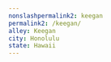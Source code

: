 ```yaml
---
﻿nonslashpermalink2: keegan
permalink2: /keegan/
alley: Keegan
city: Honolulu
state: Hawaii
---
```


